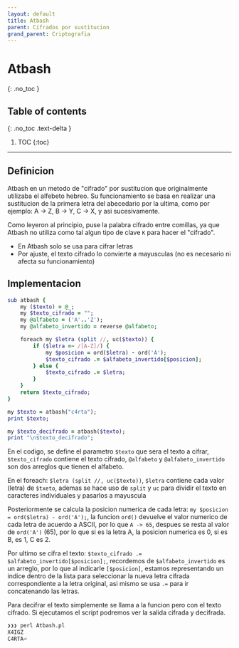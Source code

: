 ```yaml
---
layout: default
title: Atbash
parent: Cifrados por sustitucion
grand_parent: Criptografia
---
```


# Atbash
{: .no_toc }

## Table of contents
{: .no_toc .text-delta }

1. TOC
{:toc}

---

## Definicion

Atbash en un metodo de "cifrado" por sustitucion que originalmente utilizaba el alfebeto hebreo. Su funcionamiento se basa en realizar una sustitucion de la primera letra del abecedario por la ultima, como por ejemplo: A -> Z, B -> Y, C -> X, y asi sucesivamente.

Como leyeron al principio, puse la palabra cifrado entre comillas, ya que Atbash no utiliza como tal algun tipo de clave  ```K```  para hacer el "cifrado". 

- En Atbash solo se usa para cifrar letras
- Por ajuste, el texto cifrado lo convierte a mayusculas (no es necesario ni afecta su funcionamiento)

## Implementacion

```ruby
sub atbash {
    my ($texto) = @_;
    my $texto_cifrado = "";
    my @alfabeto = ('A'..'Z');
    my @alfabeto_invertido = reverse @alfabeto;

    foreach my $letra (split //, uc($texto)) {
        if ($letra =~ /[A-Z]/) {
            my $posicion = ord($letra) - ord('A');
            $texto_cifrado .= $alfabeto_invertido[$posicion];
        } else {
            $texto_cifrado .= $letra;
        }
    }
    return $texto_cifrado;
}

my $texto = atbash("c4rta");
print $texto;

my $texto_decifrado = atbash($texto);
print "\n$texto_decifrado";
```

En el codigo, se define el parametro ```$texto``` que sera el texto a cifrar, ```$texto_cifrado``` contiene el texto cifrado, ```@alfabeto``` y ```@alfabeto_invertido``` son dos arreglos que tienen el alfabeto.

En el foreach: ```$letra (split //, uc($texto))```, ```$letra``` contiene cada valor (letra) de ```$txeto```, ademas se hace uso de ```split``` y ```uc``` para dividir el texto en caracteres individuales y pasarlos a mayuscula

Posteriormente se calcula la posicion numerica de cada letra: ```my $posicion = ord($letra) - ord('A');```, la funcion ```ord()``` devuelve el valor numerico de cada letra de acuerdo a ASCII, por lo que ```A -> 65```, despues se resta al valor de ```ord('A')``` (65), por lo que si es la letra A, la posicion numerica es 0, si es B, es 1, C es 2.

Por ultimo se cifra el texto: ```$texto_cifrado .= $alfabeto_invertido[$posicion];```, recordemos de ```$alfabeto_invertido``` es un arreglo, por lo que al indicarle ```[$posicion]```, estamos representando un indice dentro de la lista para seleccionar la nueva letra cifrada correspondiente a la letra original, asi mismo se usa ```.=``` para ir concatenando las letras.

Para decifrar el texto simplemente se llama a la funcion pero con el texto cifrado. Si ejecutamos el script podremos ver la salida cifrada y decifrada.

```bash
❯❯❯ perl Atbash.pl
X4IGZ
C4RTA⏎ 
```
